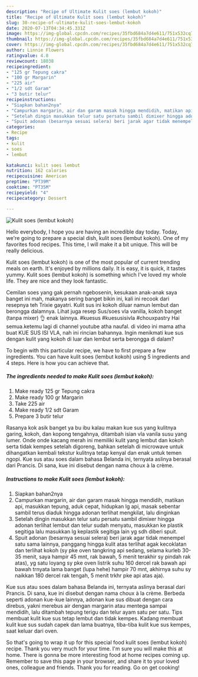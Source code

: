```yaml
---
description: "Recipe of Ultimate Kulit soes (lembut kokoh)"
title: "Recipe of Ultimate Kulit soes (lembut kokoh)"
slug: 30-recipe-of-ultimate-kulit-soes-lembut-kokoh
date: 2020-07-13T04:34:45.331Z
image: https://img-global.cpcdn.com/recipes/35fbd684a7d4e611/751x532cq70/kulit-soes-lembut-kokoh-foto-resep-utama.jpg
thumbnail: https://img-global.cpcdn.com/recipes/35fbd684a7d4e611/751x532cq70/kulit-soes-lembut-kokoh-foto-resep-utama.jpg
cover: https://img-global.cpcdn.com/recipes/35fbd684a7d4e611/751x532cq70/kulit-soes-lembut-kokoh-foto-resep-utama.jpg
author: Linnie Flowers
ratingvalue: 4.8
reviewcount: 18038
recipeingredient:
- "125 gr Tepung cakra"
- "100 gr Margarin"
- "225 air"
- "1/2 sdt Garam"
- "3 butir telur"
recipeinstructions:
- "Siapkan bahan2nya"
- "Campurkan margarin, air dan garam masak hingga mendidih, matikan api, masukkan tepung, aduk cepat, hidupkan lg api, masak sebentar sambil terus diaduk hingga adonan terlihat mengkilat, lalu dinginkan"
- "Setelah dingin masukkan telur satu persatu sambil dimixer hingga adonan terlihat lembut dan telur sudah menyatu, masukkan ke plastik segitiga lalu masukkan lg keplastik segitiga lain yg sdh diberi spuit."
- "Spuit adonan (besarnya sesuai selera) beri jarak agar tidak menempel satu sama lainnya, panggang hingga kulit atas terlihat agak kecoklatan dan terlihat kokoh (sy pke oven tangkring api sedang, selama kurleb 30-35 menit, saya hampir 45 mnt, rak bawah, 5 menit terakhir sy pindah rak atas), yg satu loyang sy pke oven listrik suhu 160 dercel rak bawah api bawah trnyata lama banget (lupa hehe) hampir 70 mnt, akhirnya suhu sy naikkan 180 dercel rak tengah, 5 menit trkhr pke api atas aja)."
categories:
- Recipe
tags:
- kulit
- soes
- lembut

katakunci: kulit soes lembut 
nutrition: 162 calories
recipecuisine: American
preptime: "PT39M"
cooktime: "PT35M"
recipeyield: "4"
recipecategory: Dessert

---
```



![Kulit soes (lembut kokoh)](https://img-global.cpcdn.com/recipes/35fbd684a7d4e611/751x532cq70/kulit-soes-lembut-kokoh-foto-resep-utama.jpg)

Hello everybody, I hope you are having an incredible day today. Today, we're going to prepare a special dish, kulit soes (lembut kokoh). One of my favorites food recipes. This time, I will make it a bit unique. This will be really delicious.

Kulit soes (lembut kokoh) is one of the most popular of current trending meals on earth. It's enjoyed by millions daily. It is easy, it is quick, it tastes yummy. Kulit soes (lembut kokoh) is something which I've loved my whole life. They are nice and they look fantastic.

Cemilan soes yang gak pernah ngebosenin, kesukaan anak-anak saya banget ini mah, makanya sering banget bikin ini, kali ini recook dari resepnya teh Trixie gayatri. Kulit sus ini kokoh diluar namun lembut dan berongga dalamnya. Lihat juga resep Sus/soes vla vanilla, kokoh banget (tanpa mixer) 👌 enak lainnya. #kuesus #kuesusisivla #chouxpastry Hai semua.ketemu lagi di channel youtube atha naufal. di video ini mama atha buat KUE SUS ISI VLA, nah ini rincian bahannya. Ingin menikmati kue sus dengan kulit yang kokoh di luar dan lembut serta berongga di dalam?


To begin with this particular recipe, we have to first prepare a few ingredients. You can have kulit soes (lembut kokoh) using 5 ingredients and 4 steps. Here is how you can achieve that.

<!--inarticleads1-->

##### The ingredients needed to make Kulit soes (lembut kokoh):

1. Make ready 125 gr Tepung cakra
1. Make ready 100 gr Margarin
1. Take 225 air
1. Make ready 1/2 sdt Garam
1. Prepare 3 butir telur


Rasanya kok asik banget ya bu ibu kalau makan kue sus yang kulitnya garing, kokoh, dan kopong tengahnya, ditambah isian vla vanila susu yang lumer. Onde onde kacang merah ini memiliki kulit yang lembut dan kokoh serta tidak kempes setelah digoreng, bahkan setelah di microwave untuk dihangatkan kembali tekstur kulitnya tetap kenyal dan enak untuk temen ngopi. Kue sus atau soes dalam bahasa Belanda ini, ternyata aslinya berasal dari Prancis. Di sana, kue ini disebut dengan nama choux à la crème. 

<!--inarticleads2-->

##### Instructions to make Kulit soes (lembut kokoh):

1. Siapkan bahan2nya
1. Campurkan margarin, air dan garam masak hingga mendidih, matikan api, masukkan tepung, aduk cepat, hidupkan lg api, masak sebentar sambil terus diaduk hingga adonan terlihat mengkilat, lalu dinginkan
1. Setelah dingin masukkan telur satu persatu sambil dimixer hingga adonan terlihat lembut dan telur sudah menyatu, masukkan ke plastik segitiga lalu masukkan lg keplastik segitiga lain yg sdh diberi spuit.
1. Spuit adonan (besarnya sesuai selera) beri jarak agar tidak menempel satu sama lainnya, panggang hingga kulit atas terlihat agak kecoklatan dan terlihat kokoh (sy pke oven tangkring api sedang, selama kurleb 30-35 menit, saya hampir 45 mnt, rak bawah, 5 menit terakhir sy pindah rak atas), yg satu loyang sy pke oven listrik suhu 160 dercel rak bawah api bawah trnyata lama banget (lupa hehe) hampir 70 mnt, akhirnya suhu sy naikkan 180 dercel rak tengah, 5 menit trkhr pke api atas aja).


Kue sus atau soes dalam bahasa Belanda ini, ternyata aslinya berasal dari Prancis. Di sana, kue ini disebut dengan nama choux à la crème. Berbeda seperti adonan kue-kue lainnya, adonan kue sus dibuat dengan cara direbus, yakni merebus air dengan margarin atau mentega sampai mendidih, lalu ditambah tepung terigu dan telur ayam satu per satu. Tips membuat kulit kue sus tetap lembut dan tidak kempes. Kadang membuat kulit kue sus sudah capek dan lama buatnya, tiba-tiba kulit kue sus kempes, saat keluar dari oven. 

So that's going to wrap it up for this special food kulit soes (lembut kokoh) recipe. Thank you very much for your time. I'm sure you will make this at home. There is gonna be more interesting food at home recipes coming up. Remember to save this page in your browser, and share it to your loved ones, colleague and friends. Thank you for reading. Go on get cooking!
